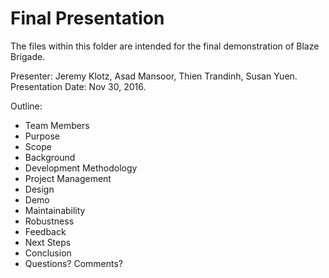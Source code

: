 # Final Presentation

The files within this folder are intended for the final demonstration of Blaze Brigade.

Presenter: Jeremy Klotz, Asad Mansoor, Thien Trandinh, Susan Yuen.
Presentation Date: Nov 30, 2016.

Outline:
* Team Members
* Purpose
* Scope
* Background
* Development Methodology
* Project Management
* Design
* Demo
* Maintainability
* Robustness
* Feedback
* Next Steps
* Conclusion
* Questions? Comments?